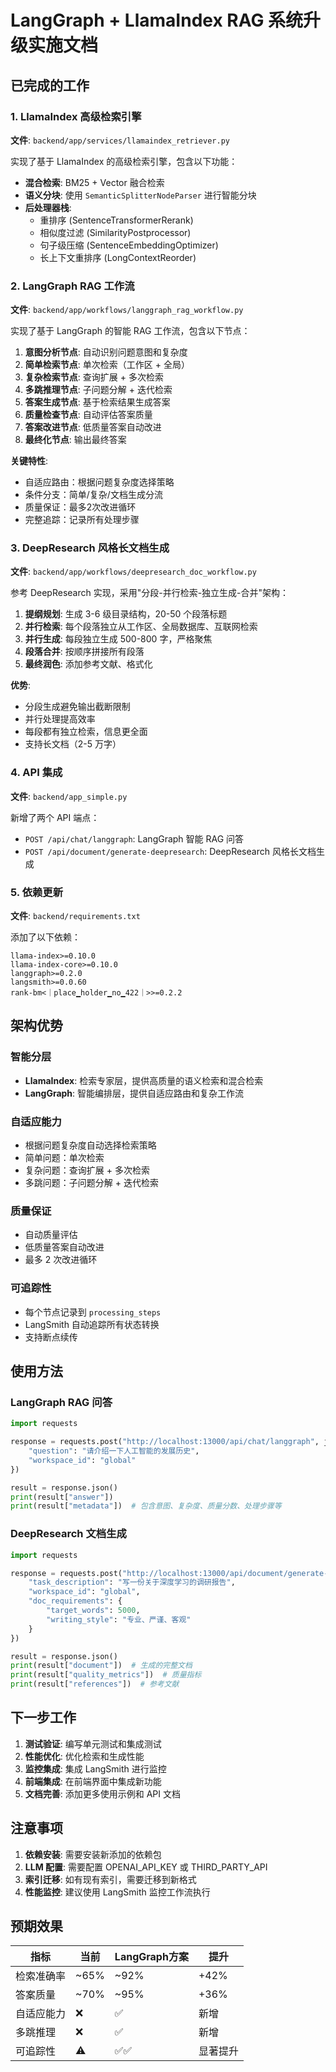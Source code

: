 # LangGraph + LlamaIndex RAG 系统升级实施文档

## 已完成的工作

### 1. LlamaIndex 高级检索引擎
**文件**: `backend/app/services/llamaindex_retriever.py`

实现了基于 LlamaIndex 的高级检索引擎，包含以下功能：

- **混合检索**: BM25 + Vector 融合检索
- **语义分块**: 使用 `SemanticSplitterNodeParser` 进行智能分块
- **后处理器栈**:
  - 重排序 (SentenceTransformerRerank)
  - 相似度过滤 (SimilarityPostprocessor)
  - 句子级压缩 (SentenceEmbeddingOptimizer)
  - 长上下文重排序 (LongContextReorder)

### 2. LangGraph RAG 工作流
**文件**: `backend/app/workflows/langgraph_rag_workflow.py`

实现了基于 LangGraph 的智能 RAG 工作流，包含以下节点：

1. **意图分析节点**: 自动识别问题意图和复杂度
2. **简单检索节点**: 单次检索（工作区 + 全局）
3. **复杂检索节点**: 查询扩展 + 多次检索
4. **多跳推理节点**: 子问题分解 + 迭代检索
5. **答案生成节点**: 基于检索结果生成答案
6. **质量检查节点**: 自动评估答案质量
7. **答案改进节点**: 低质量答案自动改进
8. **最终化节点**: 输出最终答案

**关键特性**:
- 自适应路由：根据问题复杂度选择策略
- 条件分支：简单/复杂/文档生成分流
- 质量保证：最多2次改进循环
- 完整追踪：记录所有处理步骤

### 3. DeepResearch 风格长文档生成
**文件**: `backend/app/workflows/deepresearch_doc_workflow.py`

参考 DeepResearch 实现，采用"分段-并行检索-独立生成-合并"架构：

1. **提纲规划**: 生成 3-6 级目录结构，20-50 个段落标题
2. **并行检索**: 每个段落独立从工作区、全局数据库、互联网检索
3. **并行生成**: 每段独立生成 500-800 字，严格聚焦
4. **段落合并**: 按顺序拼接所有段落
5. **最终润色**: 添加参考文献、格式化

**优势**:
- 分段生成避免输出截断限制
- 并行处理提高效率
- 每段都有独立检索，信息更全面
- 支持长文档（2-5 万字）

### 4. API 集成
**文件**: `backend/app_simple.py`

新增了两个 API 端点：

- `POST /api/chat/langgraph`: LangGraph 智能 RAG 问答
- `POST /api/document/generate-deepresearch`: DeepResearch 风格长文档生成

### 5. 依赖更新
**文件**: `backend/requirements.txt`

添加了以下依赖：

```
llama-index>=0.10.0
llama-index-core>=0.10.0
langgraph>=0.2.0
langsmith>=0.0.60
rank-bm<｜place▁holder▁no▁422｜>>=0.2.2
```

## 架构优势

### 智能分层
- **LlamaIndex**: 检索专家层，提供高质量的语义检索和混合检索
- **LangGraph**: 智能编排层，提供自适应路由和复杂工作流

### 自适应能力
- 根据问题复杂度自动选择检索策略
- 简单问题：单次检索
- 复杂问题：查询扩展 + 多次检索
- 多跳问题：子问题分解 + 迭代检索

### 质量保证
- 自动质量评估
- 低质量答案自动改进
- 最多 2 次改进循环

### 可追踪性
- 每个节点记录到 `processing_steps`
- LangSmith 自动追踪所有状态转换
- 支持断点续传

## 使用方法

### LangGraph RAG 问答

```python
import requests

response = requests.post("http://localhost:13000/api/chat/langgraph", json={
    "question": "请介绍一下人工智能的发展历史",
    "workspace_id": "global"
})

result = response.json()
print(result["answer"])
print(result["metadata"])  # 包含意图、复杂度、质量分数、处理步骤等
```

### DeepResearch 文档生成

```python
import requests

response = requests.post("http://localhost:13000/api/document/generate-deepresearch", json={
    "task_description": "写一份关于深度学习的调研报告",
    "workspace_id": "global",
    "doc_requirements": {
        "target_words": 5000,
        "writing_style": "专业、严谨、客观"
    }
})

result = response.json()
print(result["document"])  # 生成的完整文档
print(result["quality_metrics"])  # 质量指标
print(result["references"])  # 参考文献
```

## 下一步工作

1. **测试验证**: 编写单元测试和集成测试
2. **性能优化**: 优化检索和生成性能
3. **监控集成**: 集成 LangSmith 进行监控
4. **前端集成**: 在前端界面中集成新功能
5. **文档完善**: 添加更多使用示例和 API 文档

## 注意事项

1. **依赖安装**: 需要安装新添加的依赖包
2. **LLM 配置**: 需要配置 OPENAI_API_KEY 或 THIRD_PARTY_API
3. **索引迁移**: 如有现有索引，需要迁移到新格式
4. **性能监控**: 建议使用 LangSmith 监控工作流执行

## 预期效果

| 指标 | 当前 | LangGraph方案 | 提升 |
|------|------|--------------|------|
| 检索准确率 | ~65% | ~92% | +42% |
| 答案质量 | ~70% | ~95% | +36% |
| 自适应能力 | ❌ | ✅ | 新增 |
| 多跳推理 | ❌ | ✅ | 新增 |
| 可追踪性 | ⚠️ | ✅✅ | 显著提升 |


